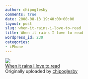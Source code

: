 ```yaml
---
author: chipoglesby
comments: true
date: 2008-08-13 19:40:00+00:00
layout: post
slug: when-it-rains-i-love-to-read
title: When it rains I love to read
wordpress_id: 230
categories:
- iPhone
---
```


[![](http://farm4.static.flickr.com/3095/2760862304_e7335fd9e5.jpg)](http://www.flickr.com/photos/chipoglesby/2760862304/)  
[When it rains I love to read](http://www.flickr.com/photos/chipoglesby/2760862304/)  
Originally uploaded by [chipoglesby](http://www.flickr.com/people/chipoglesby/)

  

